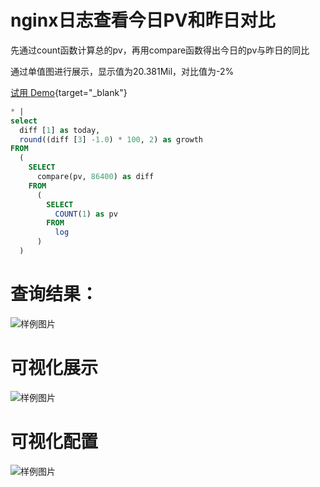 # nginx日志查看今日PV和昨日对比

先通过count函数计算总的pv，再用compare函数得出今日的pv与昨日的同比

通过单值图进行展示，显示值为20.381Mil，对比值为-2%

[试用 Demo](./../playground/logsearch.md?url=https://1340796328858956.cn-shanghai.fc.aliyuncs.com/2016-08-15/proxy/demo/newconsoledemo/&redirect=true&type=11&encode=base64&queryString=KiB8IHNlbGVjdCBkaWZmIFsxXSBhcyB0b2RheSwgcm91bmQoKGRpZmYgWzNdIC0xLjApICogMTAwLCAyKSBhcyBncm93dGggRlJPTSAoIFNFTEVDVCBjb21wYXJlKHB2LCA4NjQwMCkgYXMgZGlmZiBGUk9NICggU0VMRUNUIENPVU5UKDEpIGFzIHB2IEZST00gbG9nICkgKQ==&queryTimeType=6windo&extendsParams=true){target="_blank"}

```SQL
* |
select
  diff [1] as today,
  round((diff [3] -1.0) * 100, 2) as growth
FROM
  (
    SELECT
      compare(pv, 86400) as diff
    FROM
      (
        SELECT
          COUNT(1) as pv
        FROM
          log
      )
  )
```

# 查询结果：

![样例图片](/img/sqldemo/pvcompare.png)

# 可视化展示

![样例图片](/img/sqldemo/pvcomparechart.png)

# 可视化配置

![样例图片](/img/sqldemo/pvcomparechart.png)
